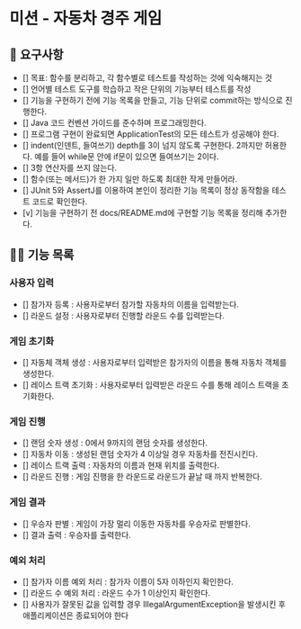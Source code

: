 # 미션 - 자동차 경주 게임

## 🎯 요구사항

- [] 목표: 함수를 분리하고, 각 함수별로 테스트를 작성하는 것에 익숙해지는 것
- [] 언어별 테스트 도구를 학습하고 작은 단위의 기능부터 테스트를 작성
- [] 기능을 구현하기 전에 기능 목록을 만들고, 기능 단위로 commit하는 방식으로 진행한다.
- [] Java 코드 컨벤션 가이드를 준수하며 프로그래밍한다.
- [] 프로그램 구현이 완료되면 ApplicationTest의 모든 테스트가 성공해야 한다.
- [] indent(인덴트, 들여쓰기) depth를 3이 넘지 않도록 구현한다. 2까지만 허용한다.
  예를 들어 while문 안에 if문이 있으면 들여쓰기는 2이다.
- [] 3항 연산자를 쓰지 않는다.
- [] 함수(또는 메서드)가 한 가지 일만 하도록 최대한 작게 만들어라.
- [] JUnit 5와 AssertJ를 이용하여 본인이 정리한 기능 목록이 정상 동작함을 테스트 코드로 확인한다.
- [v] 기능을 구현하기 전 docs/README.md에 구현할 기능 목록을 정리해 추가한다.

## 🎯🎯 기능 목록

### 사용자 입력

- [] 참가자 등록 : 사용자로부터 참가할 자동차의 이름을 입력받는다.
- [] 라운드 설정 : 사용자로부터 진행할 라운드 수를 입력받는다.

### 게임 초기화

- [] 자동체 객체 생성 : 사용자로부터 입력받은 참가자의 이름을 통해 자동차 객체를 생성한다.
- [] 레이스 트랙 초기화 : 사용자로부터 입력받은 라운드 수를 통해 레이스 트랙을 초기화한다.

### 게임 진행

- [] 랜덤 숫자 생성 : 0에서 9까지의 랜덤 숫자를 생성한다.
- [] 자동차 이동 : 생성된 랜덤 숫자가 4 이상일 경우 자동차를 전진시킨다.
- [] 레이스 트랙 출력 : 자동차의 이름과 현재 위치를 출력한다.
- [] 라운드 진행 : 게임 진행을 한 라운드로 라운드가 끝날 때 까지 반복한다.

### 게임 결과

- [] 우승자 판별 : 게임이 가장 멀리 이동한 자동차를 우승자로 판별한다.
- [] 결과 출력 : 우승자를 출력한다.

### 예외 처리

- [] 참가자 이름 예외 처리 : 참가자 이름이 5자 이하인지 확인한다.
- [] 라운드 수 예외 처리 : 라운드 수가 1 이상인지 확인한다.
- [] 사용자가 잘못된 값을 입력할 경우 IllegalArgumentException을 발생시킨 후 애플리케이션은 종료되어야 한다
